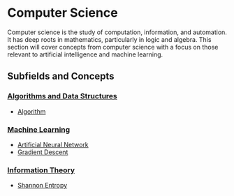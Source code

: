 # Computer Science

Computer science is the study of computation, information, and automation. It has deep roots in mathematics, particularly in logic and algebra. This section will cover concepts from computer science with a focus on those relevant to artificial intelligence and machine learning.

## Subfields and Concepts

### [Algorithms and Data Structures](./algorithms_and_data_structures/)
- [Algorithm](./algorithms_and_data_structures/algorithm.md)

### [Machine Learning](./machine_learning/)
- [Artificial Neural Network](./machine_learning/artificial_neural_network.md)
- [Gradient Descent](./machine_learning/gradient_descent.md)

### [Information Theory](./information_theory/)
- [Shannon Entropy](./information_theory/entropy.md)
